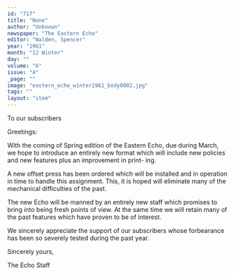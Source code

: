 ```yaml
---
id: "717"
title: "None"
author: "Unknown"
newspaper: "The Eastern Echo"
editor: "Walden, Spencer"
year: "1961"
month: "12 Winter"
day: ""
volume: "6"
issue: "4"
_page: ""
image: "eastern_echo_winter1961_body0002.jpg"
tags: ""
layout: "item"
---
```

To our subscribers

Greetings:

With the coming of Spring edition of the Eastern Echo, due
during March, we hope to introduce an entirely new format which will
include new policies and new features plus an improvement in print-
ing.

A new offset press has been ordered which will be installed and
in operation in time to handle this assignment. This, it is hoped will
eliminate many of the mechanical difficulties of the past.

The new Echo will be manned by an entirely new staff which
promises to bring into being fresh points of view. At the same time we
will retain many of the past features which have proven to be of
interest.

We sincerely appreciate the support of our subscribers whose
forbearance has been so severely tested during the past year.

Sincerely yours,

The Echo Staff
